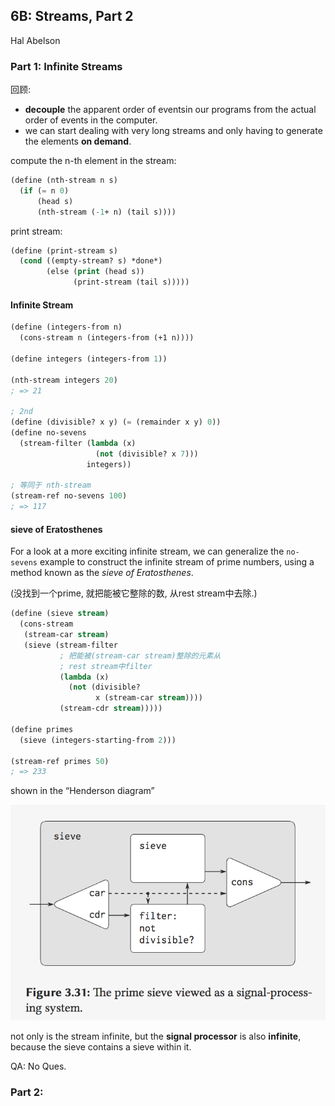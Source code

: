 ## 6B: Streams, Part 2

Hal Abelson

### Part 1: Infinite Streams

回顾:

- **decouple** the apparent order of eventsin our programs from the actual order of events in the computer.
- we can start dealing with very long streams and only having to generate the elements **on demand**.

compute the n-th element in the stream:

```lisp
(define (nth-stream n s)
  (if (= n 0)
      (head s)
      (nth-stream (-1+ n) (tail s))))
```

print stream:

```lisp
(define (print-stream s)
  (cond ((empty-stream? s) *done*)
        (else (print (head s))
              (print-stream (tail s)))))
```

#### Infinite Stream

```lisp
(define (integers-from n)
  (cons-stream n (integers-from (+1 n))))

(define integers (integers-from 1))

(nth-stream integers 20)
; => 21

; 2nd
(define (divisible? x y) (= (remainder x y) 0))
(define no-sevens
  (stream-filter (lambda (x) 
                   (not (divisible? x 7)))
                 integers))

; 等同于 nth-stream
(stream-ref no-sevens 100)
; => 117
```





#### sieve of Eratosthenes

For a look at a more exciting infinite stream, we can generalize the `no-sevens` example to construct the infinite stream of prime numbers, using a method known as the *sieve of Eratosthenes*.

(没找到一个prime, 就把能被它整除的数, 从rest stream中去除.)

```lisp
(define (sieve stream)
  (cons-stream
   (stream-car stream)
   (sieve (stream-filter
           ; 把能被(stream-car stream)整除的元素从
           ; rest stream中filter
           (lambda (x)
             (not (divisible? 
                   x (stream-car stream))))
           (stream-cdr stream)))))

(define primes 
  (sieve (integers-starting-from 2)))

(stream-ref primes 50)
; => 233
```

shown in the “Henderson diagram”

![6B_1_sieve](./png/6B_1_sieve.png)

not only is the stream infinite, but the **signal processor** is also **infinite**, because the sieve contains a sieve within it.

QA: No Ques.

### Part 2:



